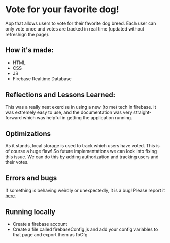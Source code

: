# Vote for your favorite dog! 
<p>App that allows users to vote for their favorite dog breed. Each user can only vote once and votes are tracked in real time (updated without refreshign the page). </p>

## How it's made: 
 * HTML
 * CSS
 * JS 
 * Firebase Realtime Database 

## Reflections and Lessons Learned:
<p>This was a really neat exercise in using a new (to me) tech in firebase. It was extremely easy to use, and the documentation was very straight-forward which was helpful in getting the application running. </p>

## Optimizations
<p> As it stands, local storage is used to track which users have voted. This is of course a huge flaw! So future implementations we can look into fixing this issue. We can do this by adding authorization and tracking users and their votes. </p> 

## Errors and bugs
<p> If something is behaving weirdly or unexpectedly, it is a bug! Please report it <a href="https://github.com/MagicMarcos/firebaseVoting/issues">here</a>.</p>

## Running locally
 * Create a firebase account
 * Create a file called firebaseConfig.js and add your config variables to that page and export them as fbCfg

